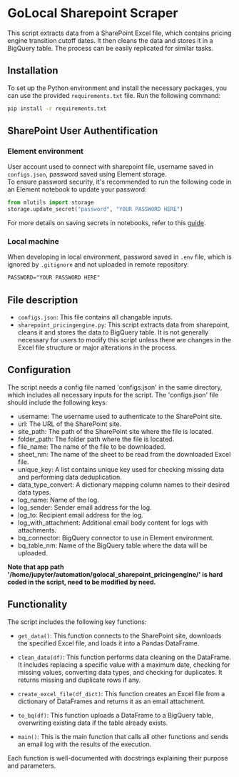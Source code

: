 # GoLocal Sharepoint Scraper
This script extracts data from a SharePoint Excel file, which contains pricing engine transition cutoff dates. It then cleans the data and stores it in a BigQuery table. The process can be easily replicated for similar tasks.

## Installation

To set up the Python environment and install the necessary packages, you can use the provided `requirements.txt` file. Run the following command:

```bash
pip install -r requirements.txt
```

## SharePoint User Authentification
### Element environment
User account used to connect with sharepoint file, username saved in `configs.json`, password saved using Element storage.  
To ensure password security, it's recommended to run the following code in an Element notebook to update your password:
```python
from mlutils import storage
storage.update_secret("password", "YOUR PASSWORD HERE")
```
For more details on saving secrets in notebooks, refer to this [guide](https://console.dx.walmart.com/element-docs/notebooks/how_to_save_secrets_in_notebooks.html).  

### Local machine
When developing in local environment, password saved in `.env` file, which is ignored by `.gitignore` and not uploaded in remote repository:  
```txt
PASSWORD="YOUR PASSWORD HERE"
```

## File description
- `configs.json`: This file contains all changable inputs.
- `sharepoint_pricingengine.py`: This script extracts data from sharepoint, cleans it and stores the data to BigQuery table. It is not generally necessary for users to modify this script unless there are changes in the Excel file structure or major alterations in the process.

## Configuration

The script needs a config file named 'configs.json' in the same directory, which includes all necessary inputs for the script. The 'configs.json' file should include the following keys:

- username: The username used to authenticate to the SharePoint site.
- url: The URL of the SharePoint site.
- site_path: The path of the SharePoint site where the file is located.
- folder_path: The folder path where the file is located.
- file_name: The name of the file to be downloaded.
- sheet_nm: The name of the sheet to be read from the downloaded Excel file.
- unique_key: A list contains unique key used for checking missing data and performing data deduplication.
- data_type_convert: A dictionary mapping column names to their desired data types.
- log_name: Name of the log.
- log_sender: Sender email address for the log.
- log_to: Recipient email address for the log.
- log_with_attachment: Additional email body content for logs with attachments.
- bq_connector: BigQuery connector to use in Element environment.
- bq_table_nm: Name of the BigQuery table where the data will be uploaded.

**Note that app path '/home/jupyter/automation/golocal_sharepoint_pricingengine/' is hard coded in the script, need to be modified by need.**

## Functionality

The script includes the following key functions:

- `get_data()`: This function connects to the SharePoint site, downloads the specified Excel file, and loads it into a Pandas DataFrame.

- `clean_data(df)`: This function performs data cleaning on the DataFrame. It includes replacing a specific value with a maximum date, checking for missing values, converting data types, and checking for duplicates. It returns missing and duplicate rows if any.

- `create_excel_file(df_dict)`: This function creates an Excel file from a dictionary of DataFrames and returns it as an email attachment.

- `to_bq(df)`: This function uploads a DataFrame to a BigQuery table, overwriting existing data if the table already exists.

- `main()`: This is the main function that calls all other functions and sends an email log with the results of the execution.

Each function is well-documented with docstrings explaining their purpose and parameters.
